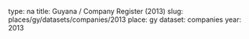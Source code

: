 type: na
title: Guyana / Company Register (2013)
slug: places/gy/datasets/companies/2013
place: gy
dataset: companies
year: 2013
